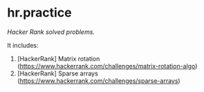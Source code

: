 # hr.practice
*Hacker Rank solved problems.*

It includes:
1. [HackerRank] Matrix rotation (https://www.hackerrank.com/challenges/matrix-rotation-algo)
1. [HackerRank] Sparse arrays (https://www.hackerrank.com/challenges/sparse-arrays)
